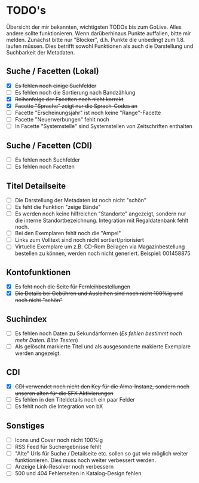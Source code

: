 # TODO's

Übersicht der mir bekannten, wichtigsten TODOs bis zum GoLive. Alles andere sollte funktionieren. Wenn darüberhinaus Punkte auffallen, bitte mir melden. Zunächst bitte nur "Blocker", d.h. Punkte die unbedingt zum 1.8. laufen müssen. Dies betrifft sowohl Funktionen als auch die Darstellung und Suchbarkeit der Metadaten.

## Suche / Facetten (Lokal)

* [x] ~~Es fehlen noch einige Suchfelder~~
* [ ] Es fehlen noch die Sortierung nach Bandzählung
* [x] ~~Reihenfolge der Facetten noch nicht korrekt~~
* [x] ~~Facette "Sprache" zeigt nur die Sprach-Codes an~~
* [ ] Facette "Erscheinungsjahr" ist noch keine "Range"-Facette
* [ ] Facette "Neuerwerbungen" fehlt noch
* [ ] In Facette "Systemstelle" sind Systemstellen von Zeitschriften enthalten

## Suche / Facetten (CDI)

* [ ] Es fehlen noch Suchfelder
* [ ] Es fehlen noch Facetten

## Titel Detailseite

* [ ] Die Darstellung der Metadaten ist noch nicht "schön"
* [ ] Es feht die Funktion "zeige Bände"
* [ ] Es werden noch keine hilfreichen "Standorte" angezeigt, sondern nur die interne Standortbezeichnung. Integration mit Regaldatenbank fehlt noch.
* [ ] Bei den Exemplaren fehlt noch die "Ampel"
* [ ] Links zum Volltext sind noch nicht sortiert/priorisiert
* [ ] Virtuelle Exemplare um z.B. CD-Rom Beilagen via Magazinbestellung bestellen zu können, werden noch nicht generiert. Beispiel: 001458875

## Kontofunktionen

* [x] ~~Es feht noch die Seite für Fernleihbestellungen~~
* [x] ~~Die Details bei Gebühren und Ausleihen sind noch nicht 100%ig und noch nicht "schön"~~

## Suchindex

* [ ] Es fehlen noch Daten zu Sekundärformen (_Es fehlen bestimmt noch mehr Daten. Bitte Testen_)
* [ ] Als gelöscht markierte Titel und als ausgesonderte makierte Exemplare werden angezeigt.

## CDI

* [x] ~~CDI verwendet noch nicht den Key für die Alma-Instanz, sondern noch unseren alten für die SFX Aktivierungen~~
* [ ] Es fehlen in den Titeldetails noch ein paar Felder
* [ ] Es fehlt noch die Integration von bX

## Sonstiges

* [ ] Icons und Cover noch nicht 100%ig
* [ ] RSS Feed für Suchergebnisse fehlt
* [ ] "Alte" Urls für Suche / Detailseite etc. sollen so gut wie möglich weiter funktionieren. Dies muss noch weiter verbessert werden.
* [ ] Anzeige Link-Resolver noch verbessern
* [ ] 500 und 404 Fehlerseiten in Katalog-Design fehlen
